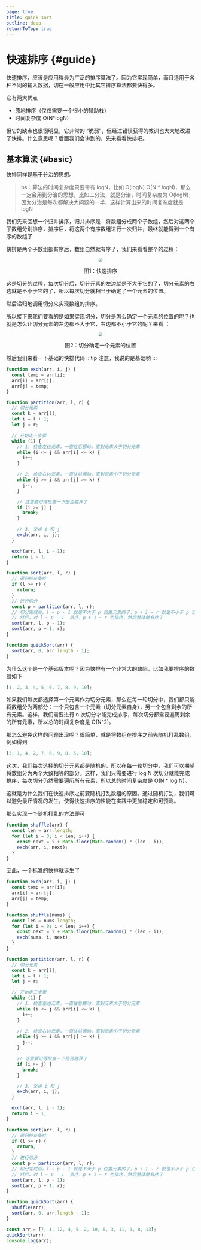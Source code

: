 ```yaml
---
page: true
title: quick sort
outline: deep
returnToTop: true
---
```


# 快速排序 {#guide}

快速排序，应该是应用得最为广泛的排序算法了。因为它实现简单，而且适用于各种不同的输入数据，切在一般应用中比其它排序算法都要快得多。

它有两大优点

- 原地排序（仅仅需要一个很小的辅助栈）
- 时间复杂度 O(N\*logN)

但它的缺点也很很明显，它非常的 “脆弱”，但经过错误获得的教训也大大地改进了快排。什么意思呢？后面我们会讲到的，先来看看快排吧。

## 基本算法 {#basic}

快排同样是基于分治的思想。

> ps：算法的时间复杂度只要带有 logN，比如 O(logN) O(N \* logN)，那么一定会用到分治的思想，比如二分法，就是分治，时间复杂度为 O(logN)，因为分治是每次都解决大问题的一半，这样计算出来的时间复杂度就是 logN

我们先来回想一个归并排序，归并排序是：将数组分成两个子数组，然后对这两个子数组分别排序，排序后，将这两个有序数组进行一次归并，最终就能得到一个有序的数组了

快排是两个子数组都有序后，数组自然就有序了，我们来看看整个的过程：

<div align='center'>
  <img src="./images/03-quick-sort/quick-sort.png" style="zoom:60%;" />
  <p class="image-title">图1：快速排序</p>
</div>

这是切分的过程，每次切分后，切分元素的左边就是不大于它的了，切分元素的右边就是不小于它的了，所以每次切分就相当于确定了一个元素的位置。

然后递归地调用切分来实现数组的排序。

所以接下来我们要看的是如果实现切分，切分是怎么确定一个元素的位置的呢？也就是怎么让切分元素的左边都不大于它，右边都不小于它的呢？来看 ：

<div align='center'>
  <img src="./images/03-quick-sort/partition.png" style="zoom:60%;" />
  <p class="image-title">图2：切分确定一个元素的位置</p>
</div>

然后我们来看一下基础的快排代码
:::tip
注意，我说的是基础哟
:::

```js
function exch(arr, i, j) {
  const temp = arr[i];
  arr[i] = arr[j];
  arr[j] = temp;
}

function partition(arr, l, r) {
  // 切分元素
  const k = arr[l];
  let i = l + 1;
  let j = r;

  // 开始走三步骤
  while (1) {
    // 1. 检查左边元素，一直往后挪动，直到元素大于切分元素
    while (i <= j && arr[i] <= k) {
      i++;
    }

    // 2. 检查右边元素，一直往前挪动，直到元素小于切分元素
    while (j >= i && arr[j] >= k) {
      j--;
    }

    // 这里要记得检查一下是否越界了
    if (i >= j) {
      break;
    }

    // 3. 交换 i 和 j
    exch(arr, i, j);
  }

  exch(arr, l, i - 1);
  return i - 1;
}

function sort(arr, l, r) {
  // 递归终止条件
  if (l >= r) {
    return;
  }
  // 进行切分
  const p = partition(arr, l, r);
  // 切分完成后，l ~ p - 1 就是不大于 p 位置元素的了，p + 1 ~ r 就是不小于 p 位置元素的了
  // 然后，对 l ~ p - 1  排序，p + 1 ~ r 也排序，然后整体就有序了
  sort(arr, l, p - 1);
  sort(arr, p + 1, r);
}

function quickSort(arr) {
  sort(arr, 0, arr.length - 1);
}
```

为什么这个是一个基础版本呢？因为快排有一个非常大的缺陷，比如我要排序的数组如下

```js
[1, 2, 3, 4, 5, 6, 7, 8, 9, 10];
```

如果我们每次都选择第一个元素作为切分元素，那么在每一轮切分中，我们都只能将数组分为两部分：一个只包含一个元素（切分元素自身），另一个包含剩余的所有元素。这样，我们需要进行 n 次切分才能完成排序，每次切分都需要遍历剩余的所有元素，所以总的时间复杂度是 O(N^2)。

那怎么避免这样的问题出现呢？很简单，就是将数组在排序之前先随机打乱数组，例如得到

```js
[3, 1, 4, 2, 7, 6, 9, 8, 5, 10];
```

这次，我们每次选择的切分元素都是随机的，所以在每一轮切分中，我们可以期望将数组分为两个大致相等的部分。这样，我们只需要进行 log N 次切分就能完成排序，每次切分仍然需要遍历所有元素，所以总的时间复杂度是 O(N \* log N)。

这就是为什么我们在快速排序之前要随机打乱数组的原因。通过随机打乱，我们可以避免最坏情况的发生，使得快速排序的性能在实践中更加稳定和可预测。

那么实现一个随机打乱的方法即可

```js
function shuffle(arr) {
  const len = arr.length;
  for (let i = 0; i < len; i++) {
    const next = i + Math.floor(Math.random() * (len - i));
    exch(arr, i, next);
  }
}
```

至此，一个标准的快排就诞生了

```js
function exch(arr, i, j) {
  const temp = arr[i];
  arr[i] = arr[j];
  arr[j] = temp;
}

function shuffle(nums) {
  const len = nums.length;
  for (let i = 0; i < len; i++) {
    const next = i + Math.floor(Math.random() * (len - i));
    exch(nums, i, next);
  }
}

function partition(arr, l, r) {
  // 切分元素
  const k = arr[l];
  let i = l + 1;
  let j = r;

  // 开始走三步骤
  while (1) {
    // 1. 检查左边元素，一直往后挪动，直到元素大于切分元素
    while (i <= j && arr[i] <= k) {
      i++;
    }

    // 2. 检查右边元素，一直往前挪动，直到元素小于切分元素
    while (j >= i && arr[j] >= k) {
      j--;
    }

    // 这里要记得检查一下是否越界了
    if (i >= j) {
      break;
    }

    // 3. 交换 i 和 j
    exch(arr, i, j);
  }

  exch(arr, l, i - 1);
  return i - 1;
}

function sort(arr, l, r) {
  // 递归终止条件
  if (l >= r) {
    return;
  }
  // 进行切分
  const p = partition(arr, l, r);
  // 切分完成后，l ~ p - 1 就是不大于 p 位置元素的了，p + 1 ~ r 就是不小于 p 位置元素的了
  // 然后，对 l ~ p - 1  排序，p + 1 ~ r 也排序，然后整体就有序了
  sort(arr, l, p - 1);
  sort(arr, p + 1, r);
}

function quickSort(arr) {
  shuffle(arr);
  sort(arr, 0, arr.length - 1);
}

const arr = [7, 1, 12, 4, 5, 2, 10, 6, 3, 11, 9, 8, 13];
quickSort(arr);
console.log(arr);
```
